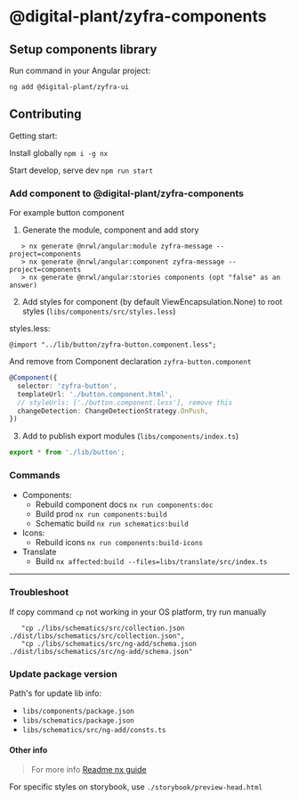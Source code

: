 # @digital-plant/zyfra-components

## Setup components library

Run command in your Angular project:

```
ng add @digital-plant/zyfra-ui
```

## Contributing

Getting start:

Install globally `npm i -g nx`

Start develop, serve dev `npm run start`

### Add component to @digital-plant/zyfra-components

For example button component

1. Generate the module, component and add story

```
   > nx generate @nrwl/angular:module zyfra-message --project=components
   > nx generate @nrwl/angular:component zyfra-message --project=components
   > nx generate @nrwl/angular:stories components (opt "false" as an answer)
```
2. Add styles for component (by default ViewEncapsulation.None) to root styles (`libs/components/src/styles.less`)

styles.less:
```less
@import "../lib/button/zyfra-button.component.less";

```

And remove from Component declaration `zyfra-button.component`

```ts
@Component({
  selector: 'zyfra-button',
  templateUrl: './button.component.html',
  // styleUrls: ['./button.component.less'], remove this
  changeDetection: ChangeDetectionStrategy.OnPush,
})
```

3. Add to publish export modules (`libs/components/index.ts`)

```ts
export * from './lib/button';


```

### Commands

- Components: 
  - Rebuild component docs `nx run components:doc`
  - Build prod `nx run components:build`
  - Schematic build `nx run schematics:build`
- Icons:
  - Rebuild icons `nx run components:build-icons`
- Translate
  - Build `nx affected:build --files=libs/translate/src/index.ts`


---------


### Troubleshoot

If copy command `cp` not working in your OS platform, try run manually 

```
   "cp ./libs/schematics/src/collection.json ./dist/libs/schematics/src/collection.json",
   "cp ./libs/schematics/src/ng-add/schema.json ./dist/libs/schematics/src/ng-add/schema.json"
```

### Update package version

Path's for update lib info:

- `libs/components/package.json`
- `libs/schematics/package.json`
- `libs/schematics/src/ng-add/consts.ts`


#### Other info

> For more info [Readme nx guide](README_NX.md)


For specific styles on storybook, use `./storybook/preview-head.html`
